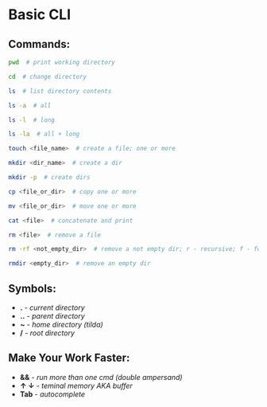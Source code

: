 # Basic CLI

## Commands:
```bash
pwd  # print working directory
```
```bash
cd  # change directory
```
```bash
ls  # list directory contents
```
```bash
ls -a  # all
```
```bash
ls -l  # long
```
```bash
ls -la  # all + long
```
```bash
touch <file_name>  # create a file; one or more
```
```bash
mkdir <dir_name>  # create a dir
```
```bash
mkdir -p  # create dirs
```
```bash
cp <file_or_dir>  # copy one or more
```
```bash
mv <file_or_dir>  # move one or more
```
```bash
cat <file>  # concatenate and print
```
```bash
rm <file>  # remove a file
```
```bash
rm -rf <not_empty_dir>  # remove a not empty dir; r - recursive; f - force
```
```bash
rmdir <empty_dir>  # remove an empty dir
```

## Symbols:
- **.** - *current directory*
- **..** - *parent directory*
- **~** - *home directory (tilda)*
- **/** - *root directory*

## Make Your Work Faster:
- **&&** - *run more than one cmd (double ampersand)*
- **↑ ↓** - *teminal memory AKA buffer*
- **Tab** - *autocomplete*
